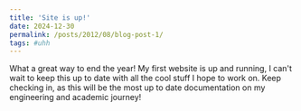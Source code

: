 ```yaml
---
title: 'Site is up!'
date: 2024-12-30
permalink: /posts/2012/08/blog-post-1/
tags: #uhh
---
```


What a great way to end the year! My first website is up and running, I can't wait to keep this up to date with all the cool stuff I hope to work on. Keep checking in, as this will be the most up to date documentation on my engineering and academic journey!